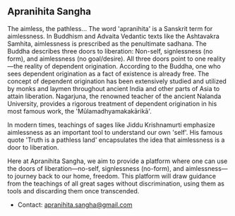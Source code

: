 ## Apranihita Sangha
The aimless, the pathless… The word 'apranihita' is a Sanskrit term for aimlessness. In Buddhism and Advaita Vedantic texts like the Ashtavakra Samhita, aimlessness is prescribed as the penultimate sadhana. The Buddha describes three doors to liberation: Non-self, signlessness (no form), and aimlessness (no goal/desire). All three doors point to one reality—the reality of dependent origination. According to the Buddha, one who sees dependent origination as a fact of existence is already free. The concept of dependent origination has been extensively studied and utilized by monks and laymen throughout ancient India and other parts of Asia to attain liberation. Nagarjuna, the renowned teacher of the ancient Nalanda University, provides a rigorous treatment of dependent origination in his most famous work, the 'Mūlamadhyamakakārikā'.

In modern times, teachings of sages like Jiddu Krishnamurti emphasize aimlessness as an important tool to understand our own 'self'. His famous quote 'Truth is a pathless land' encapsulates the idea that aimlessness is a door to liberation.

Here at Apranihita Sangha, we aim to provide a platform where one can use the doors of liberation—no-self, signlessness (no-form), and aimlessness—to journey back to our home, freedom. This platform will draw guidance from the teachings of all great sages without discrimination, using them as tools and discarding them once transcended.

<!-- have co-developed the [edge collapse module](https://gudhi.inria.fr/doc/latest/group__edge__collapse.html) in [Gudhi](https://gudhi.inria.fr/) with Marc 
Glisse. The module is the state-of-the-art simplification software to speed-up the computation of persistent homology of a flag filtration. -->

- Contact: apranihita.sangha@gmail.com 


<!-- /Whenever you commit to this repository, GitHub Pages will run [Jekyll](https://jekyllrb.com/) to rebuild the pages in your site, from the content in your Markdown files.

### Markdown

Markdown is a lightweight and easy-to-use syntax for styling your writing. It includes conventions for

```markdown
Syntax highlighted code block

# Siddharth Pritam
## Header 2
### Header 3

- Bulleted
- List

1. Numbered
2. List

**Bold** and _Italic_ and `Code` text

[Link](url) and ![Image](src)
```

For more details see [Basic writing and formatting syntax](https://docs.github.com/en/github/writing-on-github/getting-started-with-writing-and-formatting-on-github/basic-writing-and-formatting-syntax).

### Jekyll Themes

Your Pages site will use the layout and styles from the Jekyll theme you have selected in your [repository settings](https://github.com/siddharthpritam/siddharthpritam.github.io/settings/pages). The name of this theme is saved in the Jekyll `_config.yml` configuration file.

### Support or Contact

Having trouble with Pages? Check out our [documentation](https://docs.github.com/categories/github-pages-basics/) or [contact support](https://support.github.com/contact) and we’ll help you sort it out. --->
